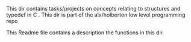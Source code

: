 This dir contains tasks/projects on concepts relating to structures and typedef in C .
This dir is part of the alx/holberton low level programming repo

This Readme file contains a description the functions in this dir.
